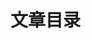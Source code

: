 # 文章目录

<!-- @include: ./js/index.md{3,} -->

<!-- @include: ./ts/index.md{3,} -->

<!-- @include: ./css/index.md{3,} -->

<!-- @include: ./vue/index.md{3,} -->

<!-- @include: ./vite/index.md{3,} -->

<!-- @include: ./node/index.md{3,} -->

<!-- @include: ./nginx/index.md{3,} -->

<!-- @include: ./engineering-design/index.md{3,} -->

<!-- @include: ./programming-philosophy/index.md{3,} -->
